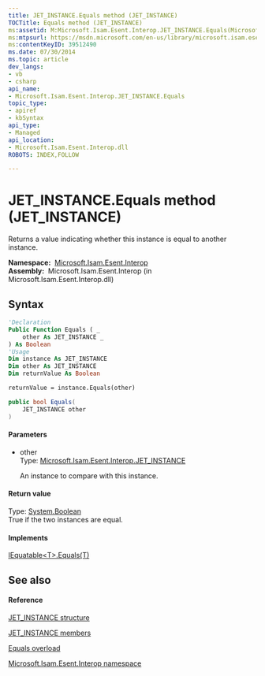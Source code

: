 ```yaml
---
title: JET_INSTANCE.Equals method (JET_INSTANCE)
TOCTitle: Equals method (JET_INSTANCE)
ms:assetid: M:Microsoft.Isam.Esent.Interop.JET_INSTANCE.Equals(Microsoft.Isam.Esent.Interop.JET_INSTANCE)
ms:mtpsurl: https://msdn.microsoft.com/en-us/library/microsoft.isam.esent.interop.jet_instance.equals(v=EXCHG.10)
ms:contentKeyID: 39512490
ms.date: 07/30/2014
ms.topic: article
dev_langs:
- vb
- csharp
api_name: 
- Microsoft.Isam.Esent.Interop.JET_INSTANCE.Equals
topic_type: 
- apiref
- kbSyntax
api_type: 
- Managed
api_location: 
- Microsoft.Isam.Esent.Interop.dll
ROBOTS: INDEX,FOLLOW

---
```


# JET_INSTANCE.Equals method (JET_INSTANCE)

Returns a value indicating whether this instance is equal to another instance.

**Namespace:**  [Microsoft.Isam.Esent.Interop](hh596136\(v=exchg.10\).md)  
**Assembly:**  Microsoft.Isam.Esent.Interop (in Microsoft.Isam.Esent.Interop.dll)

## Syntax

``` vb
'Declaration
Public Function Equals ( _
    other As JET_INSTANCE _
) As Boolean
'Usage
Dim instance As JET_INSTANCE
Dim other As JET_INSTANCE
Dim returnValue As Boolean

returnValue = instance.Equals(other)
```

``` csharp
public bool Equals(
    JET_INSTANCE other
)
```

#### Parameters

  - other  
    Type: [Microsoft.Isam.Esent.Interop.JET_INSTANCE](hh564593\(v=exchg.10\).md)  
    
    An instance to compare with this instance.

#### Return value

Type: [System.Boolean](https://docs.microsoft.com/dotnet/api/system.boolean?redirectedfrom=MSDN)  
True if the two instances are equal.  

#### Implements

[IEquatable\<T\>.Equals(T)](https://docs.microsoft.com/dotnet/api/system.iequatable-1.equals?redirectedfrom=MSDN#System_IEquatable_1_Equals__0_)  

## See also

#### Reference

[JET_INSTANCE structure](hh564593\(v=exchg.10\).md)

[JET_INSTANCE members](hh565454\(v=exchg.10\).md)

[Equals overload](hh578375\(v=exchg.10\).md)

[Microsoft.Isam.Esent.Interop namespace](hh596136\(v=exchg.10\).md)

